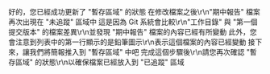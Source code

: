 好的，您已經成功更新了 "暫存區域" 的狀態
在修改檔案之後\r\n"期中報告" 檔案再次出現在 "未追蹤" 區域中
這是因為 Git 系統會比較\r\n"工作目錄" 與 "第一個提交版本" 的檔案差異\r\n並發現 "期中報告" 檔案的內容已經有所變動
此外，您會注意到列表中的第一行顯示的是鉛筆圖示\r\n表示這個檔案的內容已經變動
接下來，讓我們將簡報推入到 "暫存區域" 中吧
完成這個步驟後\r\n請您再次確認 "暫存區域" 的狀態\r\n以確保檔案已經放入到 "已追蹤" 區域